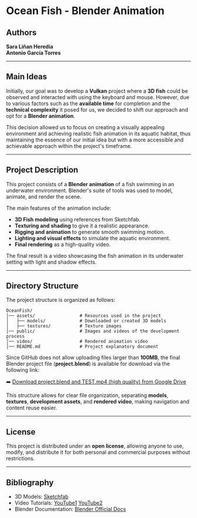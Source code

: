 # Ocean Fish - Blender Animation

## Authors
**Sara Liñan Heredia**  
**Antonio García Torres**

---

## Main Ideas
Initially, our goal was to develop a **Vulkan** project where a **3D fish** could be observed and interacted with using the keyboard and mouse. However, due to various factors such as the **available time** for completion and the **technical complexity** it posed for us, we decided to shift our approach and opt for a **Blender animation**.

This decision allowed us to focus on creating a visually appealing environment and achieving realistic fish animation in its aquatic habitat, thus maintaining the essence of our initial idea but with a more accessible and achievable approach within the project's timeframe.

---

## Project Description
This project consists of a **Blender animation** of a fish swimming in an underwater environment. Blender's suite of tools was used to model, animate, and render the scene.

The main features of the animation include:
- **3D Fish modeling** using references from Sketchfab.
- **Texturing and shading** to give it a realistic appearance.
- **Rigging and animation** to generate smooth swimming motion.
- **Lighting and visual effects** to simulate the aquatic environment.
- **Final rendering** as a high-quality video.

The final result is a video showcasing the fish animation in its underwater setting with light and shadow effects.

---

## Directory Structure
The project structure is organized as follows:

```
OceanFish/
│── assets/                 # Resources used in the project
│   ├── models/             # Downloaded or created 3D models
│   ├── textures/           # Texture images
│── public/                 # Images and videos of the development process
│── video/                  # Rendered animation video
│── README.md               # Project explanatory document
```

Since GitHub does not allow uploading files larger than **100MB**, the final Blender project file (**project.blend**) is available for download via the following link:

➡️ [Download project.blend and TEST.mp4 (high quality) from Google Drive](https://drive.google.com/drive/folders/1koPH4MW0Ttxk_jMB0YJTv8PE4AmkTLAn?usp=sharing)

This structure allows for clear file organization, separating **models**, **textures**, **development assets**, and **rendered video**, making navigation and content reuse easier.

---

## License
This project is distributed under an **open license**, allowing anyone to use, modify, and distribute it for both personal and commercial purposes without restrictions.

---

## Bibliography
- 3D Models: [Sketchfab](https://sketchfab.com/)
- Video Tutorials: [YouTube1](https://www.youtube.com/watch?v=OeQfq-Sc-lM) [YouTube2](https://www.youtube.com/watch?v=sxWJqMJdL04)
- Blender Documentation: [Blender Official Docs](https://docs.blender.org/)